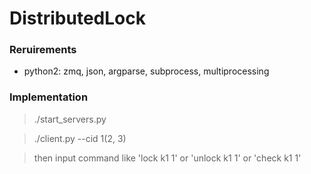 # DistributedLock
### Reruirements
* python2: zmq, json, argparse, subprocess, multiprocessing

### Implementation
> ./start_servers.py

> ./client.py --cid 1(2, 3)

> then input command like 'lock k1 1' or 'unlock k1 1' or 'check k1 1'
